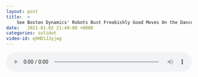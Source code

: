 ```yaml
---
layout: post
title:  >
    See Boston Dynamics' Robots Bust Freakishly Good Moves On the Dance Floor
date:   2021-01-02 21:49:00 +0000
categories: solidot
video-id: q9HD1JJyjwg
---
```


<audio src="/assets/39b6c036741d79c2fd4aa481ea210d72.mp3" style="width: 100%;" controls></audio>

